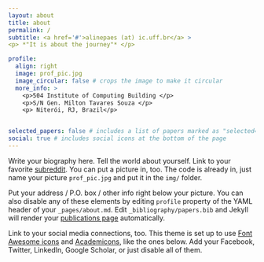 ```yaml
---
layout: about
title: about
permalink: /
subtitle: <a href='#'>alinepaes (at) ic.uff.br</a> >
<p> *"It is about the journey"* </p>

profile:
  align: right
  image: prof_pic.jpg
  image_circular: false # crops the image to make it circular
  more_info: >
    <p>504 Institute of Computing Building </p>
    <p>S/N Gen. Milton Tavares Souza </p>
    <p> Niterói, RJ, Brazil</p>


selected_papers: false # includes a list of papers marked as "selected={true}"
social: true # includes social icons at the bottom of the page
---
```


Write your biography here. Tell the world about yourself. Link to your favorite [subreddit](http://reddit.com). You can put a picture in, too. The code is already in, just name your picture `prof_pic.jpg` and put it in the `img/` folder.

Put your address / P.O. box / other info right below your picture. You can also disable any of these elements by editing `profile` property of the YAML header of your `_pages/about.md`. Edit `_bibliography/papers.bib` and Jekyll will render your [publications page](/al-folio/publications/) automatically.

Link to your social media connections, too. This theme is set up to use [Font Awesome icons](https://fontawesome.com/) and [Academicons](https://jpswalsh.github.io/academicons/), like the ones below. Add your Facebook, Twitter, LinkedIn, Google Scholar, or just disable all of them.
